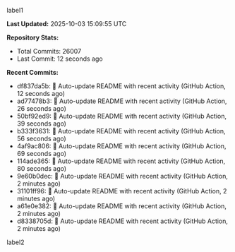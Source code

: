 
label1 
<!-- ACTIVITY_START -->
**Last Updated:** 2025-10-03 15:09:55 UTC

**Repository Stats:**
- Total Commits: 26007
- Last Commit: 12 seconds ago

**Recent Commits:**
- df837da5b: 🤖 Auto-update README with recent activity (GitHub Action, 12 seconds ago)
- ad77478b3: 🤖 Auto-update README with recent activity (GitHub Action, 26 seconds ago)
- 50bf92ed9: 🤖 Auto-update README with recent activity (GitHub Action, 39 seconds ago)
- b333f3631: 🤖 Auto-update README with recent activity (GitHub Action, 56 seconds ago)
- 4af9ac806: 🤖 Auto-update README with recent activity (GitHub Action, 69 seconds ago)
- 114ade365: 🤖 Auto-update README with recent activity (GitHub Action, 80 seconds ago)
- 9e60b0dec: 🤖 Auto-update README with recent activity (GitHub Action, 2 minutes ago)
- 31101ff96: 🤖 Auto-update README with recent activity (GitHub Action, 2 minutes ago)
- a61e0e382: 🤖 Auto-update README with recent activity (GitHub Action, 2 minutes ago)
- d8338705d: 🤖 Auto-update README with recent activity (GitHub Action, 2 minutes ago)
<!-- ACTIVITY_END -->

label2
